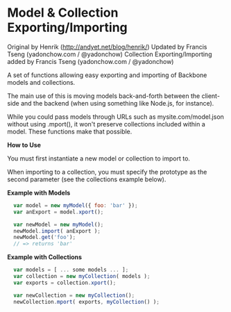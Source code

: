 Model & Collection Exporting/Importing
====================
Original by Henrik (http://andyet.net/blog/henrik/)
Updated by Francis Tseng (yadonchow.com / @yadonchow)
Collection Exporting/Importing added by Francis Tseng (yadonchow.com / @yadonchow) 


A set of functions allowing easy exporting and importing of Backbone models and collections.

The main use of this is moving models back-and-forth between the client-side and the backend (when using something like Node.js, for instance).

While you could pass models through URLs such as mysite.com/model.json without using .mport(), it won't preserve collections included within a model. These functions make that possible.



**How to Use**

You must first instantiate a new model or collection to import to.

When importing to a collection, you must specify the prototype as the second parameter (see the collections example below).

**Example with Models**
```javascript
  var model = new myModel({ foo: 'bar' });
  var anExport = model.xport();

  var newModel = new myModel();
  newModel.import( anExport );
  newModel.get('foo');
  // => returns 'bar'
```

**Example with Collections**
```javascript
  var models = [ ... some models ... ];
  var collection = new myCollection( models );
  var exports = collection.xport();

  var newCollection = new myCollection();
  newCollection.mport( exports, myCollection() );
```

